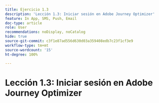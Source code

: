 ```yaml
---
title: Ejercicio 1.3
description: 'Lección 1.3: Iniciar sesión en Adobe Journey Optimizer'
feature: In App, SMS, Push, Email
doc-type: article
role: User
recommendations: noDisplay, noCatalog
hide: true
source-git-commit: c3f1e87ad556d630d03a359408edb7c23f1cf3e9
workflow-type: tm+mt
source-wordcount: '15'
ht-degree: 100%

---
```



# Lección 1.3: Iniciar sesión en Adobe Journey Optimizer
